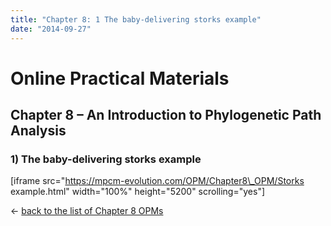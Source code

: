 ```yaml
---
title: "Chapter 8: 1 The baby-delivering storks example"
date: "2014-09-27"
---
```


# **Online Practical Materials**

## Chapter 8 – An Introduction to Phylogenetic Path Analysis

### 1) The baby-delivering storks example

\[iframe src="https://mpcm-evolution.com/OPM/Chapter8\_OPM/Storks example.html" width="100%" height="5200" scrolling="yes"\]

← [back to the list of Chapter 8 OPMs](http://www.mpcm-evolution.com/practice/online-practical-material-chapter-8 "Chapter 8 – An Introduction to Phylogenetic Path Analysis")
